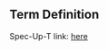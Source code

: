 ## Term Definition

Spec-Up-T link: <a href='https://weboftrust.github.io/WOT-terms/docs/glossary/self-addressed-data'>here</a>
